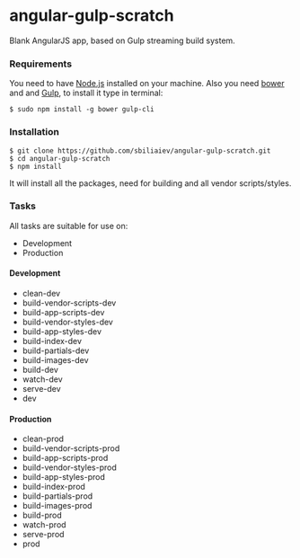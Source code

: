 # angular-gulp-scratch
Blank AngularJS app, based on Gulp streaming build system.

### Requirements
You need to have [Node.js](https://nodejs.org/) installed on your machine.
Also you need [bower](https://bower.io/) and and [Gulp](http://gulpjs.com/), to install it type in terminal:
```
$ sudo npm install -g bower gulp-cli
```
### Installation
```
$ git clone https://github.com/sbiliaiev/angular-gulp-scratch.git
$ cd angular-gulp-scratch
$ npm install
```
It will install all the packages, need for building and all vendor scripts/styles.

### Tasks
All tasks are suitable for use on:
- Development
- Production

#### Development
- clean-dev
- build-vendor-scripts-dev
- build-app-scripts-dev
- build-vendor-styles-dev
- build-app-styles-dev
- build-index-dev
- build-partials-dev
- build-images-dev
- build-dev
- watch-dev
- serve-dev
- dev

#### Production
- clean-prod
- build-vendor-scripts-prod
- build-app-scripts-prod
- build-vendor-styles-prod
- build-app-styles-prod
- build-index-prod
- build-partials-prod
- build-images-prod
- build-prod
- watch-prod
- serve-prod
- prod
